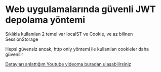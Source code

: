 # Web uygulamalarında güvenli JWT depolama yöntemi


Sıklıkla kullanılan 2 temel var localST ve Cookie, ve az bilinen SessionStorage 

Hepsi güvensiz ancak, http only yöntemi ile kullanılan cookieler daha güvenilir

[Detayları anlattığım Youtube videoma buradan ulaşabilirsiniz](https://www.youtube.com/watch?v=yggZReITK44&t)
